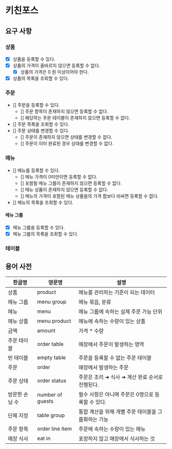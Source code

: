 # 키친포스

## 요구 사항

### 상품

- [x] 상품을 등록할 수 있다.
- [x] 상품의 가격이 올바르지 않으면 등록할 수 없다.
    - [x] 상품의 가격은 0 원 이상이어야 한다.
- [x] 상품의 목록을 조회할 수 있다.

### 주문

- [] 주문을 등록할 수 있다.
    - [] 주문 항목이 존재하지 않으면 등록할 수 없다.
    - [] 해당하는 주문 테이블이 존재하지 않으면 등록할 수 없다.
- [] 주문 목록을 조회할 수 있다.
- [] 주문 상태를 변경할 수 있다.
    - [] 주문이 존재하지 않으면 상태를 변경할 수 없다.
    - [] 주문이 이미 완료된 경우 상태를 변경할 수 없다.

### 메뉴

- [] 메뉴를 등록할 수 있다.
    - [] 메뉴 가격이 0미만이면 등록할 수 없다.
    - [] 포함될 메뉴 그룹이 존재하지 않으면 등록할 수 없다.
    - [] 메뉴 상품이 존재하지 않으면 등록할 수 없다.
    - [] 메뉴의 가격이 포함된 메뉴 상품들의 가격 합보다 비싸면 등록할 수 없다.
- [] 메뉴의 목록을 조회할 수 있다.

#### 메뉴 그룹

- [x] 메뉴 그룹을 등록할 수 있다.
- [x] 메뉴 그룹의 목록을 조회할 수 있다.

### 테이블

## 용어 사전

| 한글명      | 영문명              | 설명                            |
|----------|------------------|-------------------------------|
| 상품       | product          | 메뉴를 관리하는 기준이 되는 데이터           |
| 메뉴 그룹    | menu group       | 메뉴 묶음, 분류                     |
| 메뉴       | menu             | 메뉴 그룹에 속하는 실제 주문 가능 단위        |
| 메뉴 상품    | menu product     | 메뉴에 속하는 수량이 있는 상품             |
| 금액       | amount           | 가격 * 수량                       |
| 주문 테이블   | order table      | 매장에서 주문이 발생하는 영역              |
| 빈 테이블    | empty table      | 주문을 등록할 수 없는 주문 테이블           |
| 주문       | order            | 매장에서 발생하는 주문                  |
| 주문 상태    | order status     | 주문은 조리 ➜ 식사 ➜ 계산 완료 순서로 진행된다. |
| 방문한 손님 수 | number of guests | 필수 사항은 아니며 주문은 0명으로 등록할 수 있다. |
| 단체 지정    | table group      | 통합 계산을 위해 개별 주문 테이블을 그룹화하는 기능 |
| 주문 항목    | order line item  | 주문에 속하는 수량이 있는 메뉴             |
| 매장 식사    | eat in           | 포장하지 않고 매장에서 식사하는 것           |
